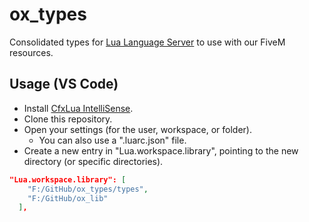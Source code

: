 # ox_types

Consolidated types for [Lua Language Server](https://github.com/LuaLS/lua-language-server) to use with our FiveM resources.

## Usage (VS Code)

- Install [CfxLua IntelliSense](https://marketplace.visualstudio.com/items?itemName=communityox.cfxlua-vscode-cox).
- Clone this repository.
- Open your settings (for the user, workspace, or folder).
  - You can also use a ".luarc.json" file.
- Create a new entry in "Lua.workspace.library", pointing to the new directory (or specific directories).

```json
"Lua.workspace.library": [
    "F:/GitHub/ox_types/types",
    "F:/GitHub/ox_lib"
  ],
```
